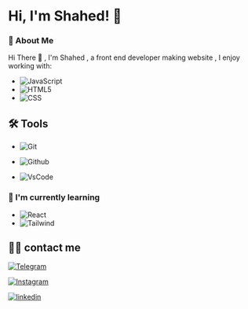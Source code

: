 
# Hi, I'm Shahed! 👋

### 🚀 About Me

Hi There 👋  , I'm Shahed , a front end developer making website , I enjoy working with: 

- ![JavaScript](https://img.shields.io/badge/-JavaScript-333333?style=flat&logo=javascript)
- ![HTML5](https://img.shields.io/badge/-HTML5-333333?style=flat&logo=HTML5)
-  ![CSS](https://img.shields.io/badge/-CSS-333333?style=flat&logo=CSS3&logoColor=1572B6)

## 🛠 Tools

- ![Git](https://img.shields.io/badge/-Git-333333?style=flat&logo=git)
- ![Github](https://img.shields.io/badge/-Github-333333?style=flat&logo=github)

- ![VsCode](https://img.shields.io/badge/-VSCode-333333?style=flat&logo=visual-studio-code)
 
### 🧠 I'm currently learning

- ![React](https://img.shields.io/badge/-React-333333?style=flat&logo=react)
- ![Tailwind](https://img.shields.io/badge/-tailwind-333333?style=flat)

## 🤙🏽 contact me 

[![Telegram](https://img.shields.io/badge/telegram-2AABEE?style=for-the-badge&logo=telegram&logoColor=white)](https://t.me/shahed_forooghi)

[![Instagram](https://img.shields.io/badge/instagram-FF4B91?style=for-the-badge&logo=instagram&logoColor=pink)](https://www.instagram.com/shahed_forughi/)

[![linkedin](https://img.shields.io/badge/linkedin-006192?style=for-the-badge&logo=linkedin&logoColor=white)](https://www.linkedin.com/in/shahed-forooghi-905410171/)

